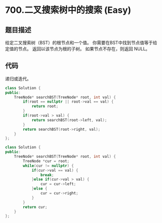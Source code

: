 # 700.二叉搜索树中的搜索 (Easy)

## 题目描述

给定二叉搜索树（BST）的根节点和一个值。 你需要在BST中找到节点值等于给定值的节点。 返回以该节点为根的子树。 如果节点不存在，则返回 NULL。

## 代码

递归或迭代。

```c++ tab="递归"
class Solution {
public:
    TreeNode* searchBST(TreeNode* root, int val) {
        if(root == nullptr || root->val == val) {
            return root;
        }
        if(root->val > val) {
            return searchBST(root->left, val);
        }
        return searchBST(root->right, val);
    }
};
```

```c++ tab="迭代"
class Solution {
public:
    TreeNode* searchBST(TreeNode* root, int val) {
        TreeNode *cur = root;
        while(cur != nullptr) {
            if(cur->val == val) {
                break;
            }else if(cur->val > val) {
                cur = cur->left;
            }else {
                cur = cur->right;
            }
        }
        return cur;
    }
};
```